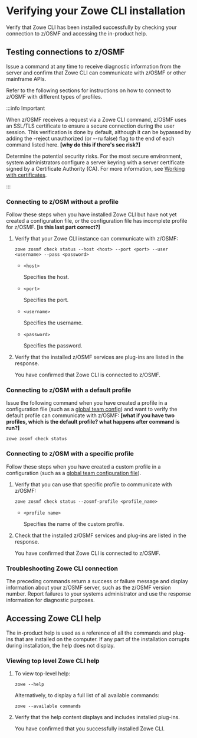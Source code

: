 # Verifying your Zowe CLI installation

Verify that Zowe CLI has been installed successfully by checking your connection to z/OSMF and accessing the in-product help.

## Testing connections to z/OSMF

Issue a command at any time to receive diagnostic information from the server and confirm that Zowe CLI can communicate with z/OSMF or other mainframe APIs.

Refer to the following sections for instructions on how to connect to z/OSMF with different types of profiles.

:::info Important

When z/OSMF receives a request via a Zowe CLI command, z/OSMF uses an SSL/TLS certificate to ensure a secure connection during the user session. This verification is done by default, although it can be bypassed by adding the -reject unauthorized (or --ru false) flag to the end of each command listed here. **[why do this if there's sec risk?]**

Determine the potential security risks. For the most secure environment, system administrators configure a server keyring with a server certificate signed by a Certificate Authority (CA). For more information, see [Working with certificates](../user-guide/cli-using-working-certificates.md).

:::

### Connecting to z/OSM without a profile

Follow these steps when you have installed Zowe CLI but have not yet created a configuration file, or the configuration file has incomplete profile for z/OSMF. **[is this last part correct?]**

1. Verify that your Zowe CLI instance can communicate with z/OSMF:

    ```
    zowe zosmf check status --host <host> --port <port> --user <username> --pass <password>
    ```

    - `<host>`

        Specifies the host.

    - `<port>`

        Specifies the port.

    - `<username>`

        Specifies the username.

    - `<password>`

        Specifies the password.

2. Verify that the installed z/OSMF services are plug-ins are listed in the response.

    You have confirmed that Zowe CLI is connected to z/OSMF.

### Connecting to z/OSM with a default profile

Issue the following command when you have created a profile in a configuration file (such as a [global team config](../user-guide/cli-using-initializing-team-configuration/)) and want to verify the default profile can communicate with z/OSMF: **[what if you have two profiles, which is the default profile? what happens after command is run?]**

```
zowe zosmf check status
```

### Connecting to z/OSM with a specific profile

Follow these steps when you have created a custom profile in a configuration (such as a [global team configuration file](../user-guide/cli-using-initializing-team-configuration/)).

1. Verify that you can use that specific profile to communicate with z/OSMF:

    ```
    zowe zosmf check status --zosmf-profile <profile_name>
    ```

    - `<profile name>`

        Specifies the name of the custom profile.

2. Check that the installed z/OSMF services and plug-ins are listed in the response.

    You have confirmed that Zowe CLI is connected to z/OSMF.

### Troubleshooting Zowe CLI connection

The preceding commands return a success or failure message and display information about your z/OSMF server, such as the z/OSMF version number. Report failures to your systems administrator and use the response information for diagnostic purposes.

## Accessing Zowe CLI help

The in-product help is used as a reference of all the commands and plug-ins that are installed on the computer. If any part of the installation corrupts during installation, the help does not display.

### Viewing top level Zowe CLI help

1. To view top-level help:

    ```
    zowe --help
    ```

    Alternatively, to display a full list of all available commands:

    ```
    zowe --available commands
    ```

2. Verify that the help content displays and includes installed plug-ins.

    You have confirmed that you successfully installed Zowe CLI.
